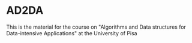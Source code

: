 # AD2DA
This is the material for the course on "Algorithms and Data structures for Data-intensive Applications" at the University of Pisa
